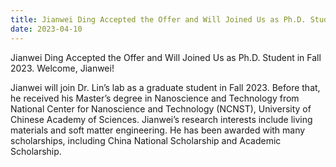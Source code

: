 ```yaml
---
title: Jianwei Ding Accepted the Offer and Will Joined Us as Ph.D. Student in Fall 2023. Welcome!
date: 2023-04-10
---
```


Jianwei Ding Accepted the Offer and Will Joined Us as Ph.D. Student in Fall 2023. Welcome, Jianwei!

<!--more-->

Jianwei will join Dr. Lin’s lab as a graduate student in Fall 2023. Before that, he received his Master’s degree in Nanoscience and Technology from National Center for Nanoscience and Technology (NCNST), University of Chinese Academy of Sciences. Jianwei’s research interests include living materials and soft matter engineering. He has been awarded with many scholarships, including China National Scholarship and Academic Scholarship.
